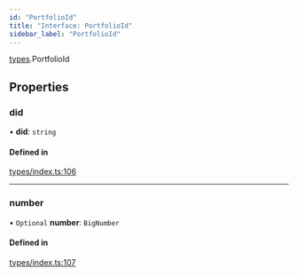 ```yaml
---
id: "PortfolioId"
title: "Interface: PortfolioId"
sidebar_label: "PortfolioId"
---
```


[types](../../../modules/Types/Types.md).PortfolioId

## Properties

### did

• **did**: `string`

#### Defined in

[types/index.ts:106](https://github.com/PolymeshAssociation/polymesh-sdk/blob/acc2284c/src/types/index.ts#L106)

___

### number

• `Optional` **number**: `BigNumber`

#### Defined in

[types/index.ts:107](https://github.com/PolymeshAssociation/polymesh-sdk/blob/acc2284c/src/types/index.ts#L107)
